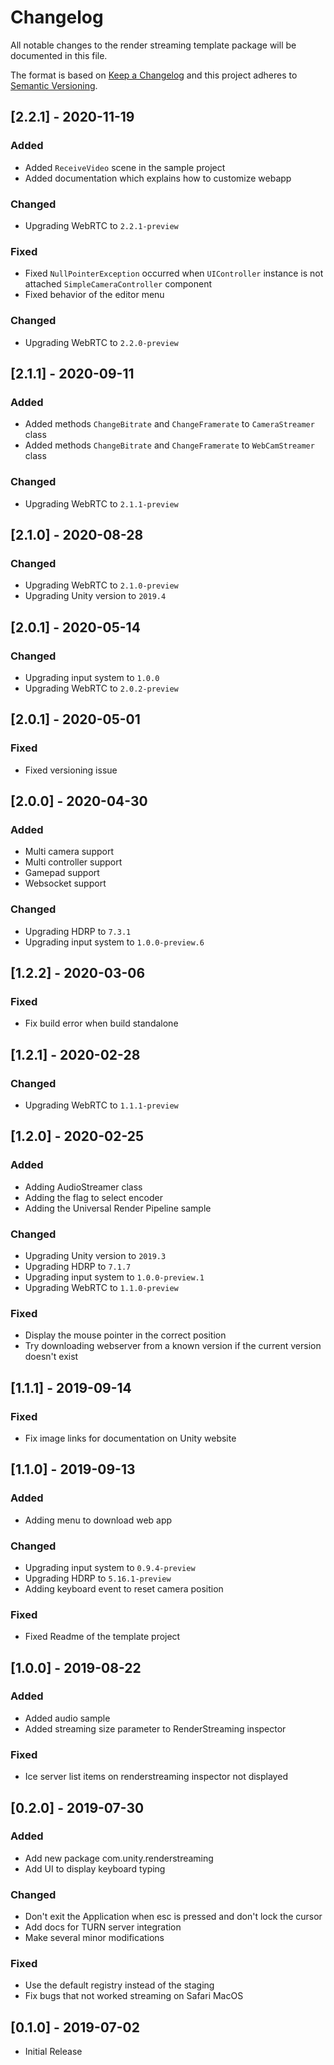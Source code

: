 # Changelog
All notable changes to the render streaming template package will be documented in this file.

The format is based on [Keep a Changelog](http://keepachangelog.com/en/1.0.0/)
and this project adheres to [Semantic Versioning](http://semver.org/spec/v2.0.0.html).

## [2.2.1] - 2020-11-19

### Added

- Added `ReceiveVideo` scene in the sample project
- Added documentation which explains how to customize webapp

### Changed

- Upgrading WebRTC to `2.2.1-preview`

### Fixed

- Fixed `NullPointerException` occurred when `UIController` instance is not attached `SimpleCameraController` component
- Fixed behavior of the editor menu

### Changed

- Upgrading WebRTC to `2.2.0-preview`

## [2.1.1] - 2020-09-11

### Added

- Added methods `ChangeBitrate` and `ChangeFramerate` to `CameraStreamer` class
- Added methods `ChangeBitrate` and `ChangeFramerate` to `WebCamStreamer` class

### Changed

- Upgrading WebRTC to `2.1.1-preview`

## [2.1.0] - 2020-08-28

### Changed

- Upgrading WebRTC to `2.1.0-preview`
- Upgrading Unity version to `2019.4`

## [2.0.1] - 2020-05-14

### Changed

- Upgrading input system to `1.0.0`
- Upgrading WebRTC to `2.0.2-preview`

## [2.0.1] - 2020-05-01

### Fixed

- Fixed versioning issue

## [2.0.0] - 2020-04-30

### Added

- Multi camera support
- Multi controller support
- Gamepad support
- Websocket support

### Changed

- Upgrading HDRP to `7.3.1`
- Upgrading input system to `1.0.0-preview.6`

## [1.2.2] - 2020-03-06

### Fixed

- Fix build error when build standalone

## [1.2.1] - 2020-02-28

### Changed

- Upgrading WebRTC to `1.1.1-preview`

## [1.2.0] - 2020-02-25

### Added

- Adding AudioStreamer class
- Adding the flag to select encoder
- Adding the Universal Render Pipeline sample

### Changed

- Upgrading Unity version to `2019.3`
- Upgrading HDRP to `7.1.7`
- Upgrading input system to `1.0.0-preview.1`
- Upgrading WebRTC to `1.1.0-preview`

### Fixed

- Display the mouse pointer in the correct position
- Try downloading webserver from a known version if the current version doesn't exist

## [1.1.1] - 2019-09-14

### Fixed

- Fix image links for documentation on Unity website

## [1.1.0] - 2019-09-13

### Added

- Adding menu to download web app

### Changed

- Upgrading input system to `0.9.4-preview`
- Upgrading HDRP to `5.16.1-preview`
- Adding keyboard event to reset camera position

### Fixed

- Fixed Readme of the template project

## [1.0.0] - 2019-08-22

### Added

- Added audio sample
- Added streaming size parameter to RenderStreaming inspector

### Fixed

- Ice server list items on renderstreaming inspector not displayed

## [0.2.0] - 2019-07-30

### Added

- Add new package com.unity.renderstreaming
- Add UI to display keyboard typing

### Changed

- Don't exit the Application when esc is pressed and don't lock the cursor
- Add docs for TURN server integration 
- Make several minor modifications

### Fixed

- Use the default registry instead of the staging 
- Fix bugs that not worked streaming on Safari MacOS

## [0.1.0] - 2019-07-02

- Initial Release